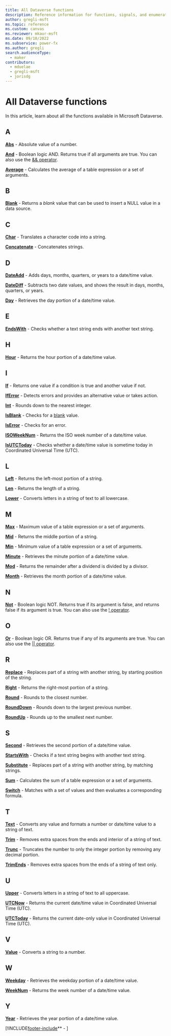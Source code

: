 ```yaml
---
title: All Dataverse functions
description: Reference information for functions, signals, and enumerations in Dataverse.
author: gregli-msft
ms.topic: reference
ms.custom: canvas
ms.reviewer: mkaur-msft
ms.date: 09/10/2022
ms.subservice: power-fx
ms.author: gregli
search.audienceType:
  - maker
contributors:
  - mduelae
  - gregli-msft
  - jorisdg
---
```


# All Dataverse functions

In this article, learn about all the functions available in Microsoft Dataverse.

## <a id="-a"></a> A

**[Abs](reference/function-numericals.md)** - Absolute value of a number.

**[And](reference/function-logicals.md)** - Boolean logic AND. Returns true if all arguments are true. You can also use the [&& operator](reference/operators.md).

**[Average](reference/function-aggregates.md)** - Calculates the average of a table expression or a set of arguments.

## B

**[Blank](reference/function-isblank-isempty.md)** - Returns a *blank* value that can be used to insert a NULL value in a data source.

## C

**[Char](reference/function-char.md)** - Translates a character code into a string.

**[Concatenate](reference/function-concatenate.md)** - Concatenates strings.

## D

**[DateAdd](reference/function-dateadd-datediff.md)** - Adds days, months, quarters, or years to a date/time value.

**[DateDiff](reference/function-dateadd-datediff.md)** - Subtracts two date values, and shows the result in days, months, quarters, or years.

**[Day](reference/function-datetime-parts.md)** - Retrieves the day portion of a date/time value.

## E

**[EndsWith](reference/function-startswith.md)** - Checks whether a text string ends with another text string.

## H

**[Hour](reference/function-datetime-parts.md)** - Returns the hour portion of a date/time value.

## I

**[If](reference/function-if.md)** - Returns one value if a condition is true and another value if not.

**[IfError](reference/function-iferror.md)** - Detects errors and provides an alternative value or takes action.

**[Int](reference/function-round.md)** - Rounds down to the nearest integer.

**[IsBlank](reference/function-isblank-isempty.md)** - Checks for a [blank](reference/function-isblank-isempty.md) value.

**[IsError](reference/function-iferror.md)** - Checks for an error.

**[ISOWeekNum](reference/function-weeknum.md)** - Returns the ISO week number of a date/time value.

**[IsUTCToday](reference/function-now-today-istoday.md)** - Checks whether a date/time value is sometime today in Coordinated Universal Time (UTC).

## L

**[Left](reference/function-left-mid-right.md)** - Returns the left-most portion of a string.

**[Len](reference/function-len.md)** - Returns the length of a string.

**[Lower](reference/function-lower-upper-proper.md)** - Converts letters in a string of text to all lowercase.

## M

**[Max](reference/function-aggregates.md)** - Maximum value of a table expression or a set of arguments.

**[Mid](reference/function-left-mid-right.md)** - Returns the middle portion of a string.

**[Min](reference/function-aggregates.md)** - Minimum value of a table expression or a set of arguments.

**[Minute](reference/function-datetime-parts.md)** - Retrieves the minute portion of a date/time value.

**[Mod](reference/function-mod.md)** - Returns the remainder after a dividend is divided by a divisor.

**[Month](reference/function-datetime-parts.md)** - Retrieves the month portion of a date/time value.

## N

**[Not](reference/function-logicals.md)** - Boolean logic NOT. Returns true if its argument is false, and returns false if its argument is true. You can also use the [! operator](reference/operators.md).

## O

**[Or](reference/function-logicals.md)** - Boolean logic OR. Returns true if any of its arguments are true. You can also use the [|| operator](reference/operators.md).

## R

**[Replace](reference/function-replace-substitute.md)** - Replaces part of a string with another string, by starting position of the string.

**[Right](reference/function-left-mid-right.md)** - Returns the right-most portion of a string.

**[Round](reference/function-round.md)** - Rounds to the closest number.

**[RoundDown](reference/function-round.md)** - Rounds down to the largest previous number.

**[RoundUp](reference/function-round.md)** - Rounds up to the smallest next number.

## S

**[Second](reference/function-datetime-parts.md)** - Retrieves the second portion of a date/time value.

**[StartsWith](reference/function-startswith.md)** - Checks if a text string begins with another text string.

**[Substitute](reference/function-replace-substitute.md)** - Replaces part of a string with another string, by matching strings.

**[Sum](reference/function-aggregates.md)** - Calculates the sum of a table expression or a set of arguments.

**[Switch](reference/function-if.md)** - Matches with a set of values and then evaluates a corresponding formula.

## T

**[Text](reference/function-text.md)** - Converts any value and formats a number or date/time value to a string of text.

**[Trim](reference/function-trim.md)** - Removes extra spaces from the ends and interior of a string of text.

**[Trunc](reference/function-round.md)** - Truncates the number to only the integer portion by removing any decimal portion.

**[TrimEnds](reference/function-trim.md)** - Removes extra spaces from the ends of a string of text only.

## U

**[Upper](reference/function-lower-upper-proper.md)** - Converts letters in a string of text to all uppercase.

**[UTCNow](reference/function-now-today-istoday.md)** - Returns the current date/time value in Coordinated Universal Time (UTC).

**[UTCToday](reference/function-now-today-istoday.md)** - Returns the current date-only value in Coordinated Universal Time (UTC).

## V

**[Value](reference/function-value.md)** - Converts a string to a number.

## W

**[Weekday](reference/function-datetime-parts.md)** - Retrieves the weekday portion of a date/time value.

**[WeekNum](reference/function-weeknum.md)** - Returns the week number of a date/time value.

## Y

**[Year](reference/function-datetime-parts.md)** - Retrieves the year portion of a date/time value.

[!INCLUDE[footer-include](../includes/footer-banner.md)** - ]
